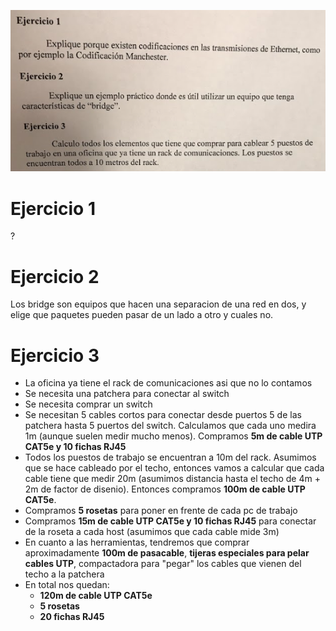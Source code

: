 ![](Pasted%20image%2020240423152302.png)
# Ejercicio 1
?

# Ejercicio 2
Los bridge son equipos que hacen una separacion de una red en dos, y elige que paquetes pueden pasar de un lado a otro y cuales no.

# Ejercicio 3
- La oficina ya tiene el rack de comunicaciones asi que no lo contamos
- Se necesita una patchera para conectar al switch
- Se necesita comprar un switch
- Se necesitan 5 cables cortos para conectar desde puertos 5 de las patchera hasta 5 puertos del switch. Calculamos que cada uno medira 1m (aunque suelen medir mucho menos). Compramos **5m de cable UTP CAT5e y 10 fichas RJ45**
- Todos los puestos de trabajo se encuentran a 10m del rack. Asumimos que se hace cableado por el techo, entonces vamos a calcular que cada cable tiene que medir 20m (asumimos distancia hasta el techo de 4m + 2m de factor de disenio). Entonces compramos **100m de cable UTP CAT5e**.
- Compramos **5 rosetas** para poner en frente de cada pc de trabajo
- Compramos **15m de cable UTP CAT5e y 10 fichas RJ45** para conectar de la roseta a cada host (asumimos que cada cable mide 3m)
- En cuanto a las herramientas, tendremos que comprar aproximadamente **100m de pasacable**, **tijeras especiales para pelar cables UTP**, compactadora para "pegar" los cables que vienen del techo a la patchera
- En total nos quedan:
	- **120m de cable UTP CAT5e**
	- **5 rosetas**
	- **20 fichas RJ45**